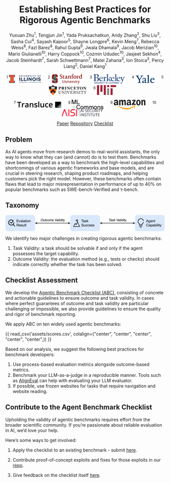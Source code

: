  <center>
<h1> 
Establishing Best Practices for Rigorous Agentic Benchmarks
</h1>
</center>

<center>
<p>
    Yuxuan Zhu<sup>1</sup>, Tengjun Jin<sup>1</sup>, Yada Pruksachatkun,
    Andy Zhang<sup>2</sup>, Shu Liu<sup>3</sup>, Sasha Cui<sup>4</sup>, 
    Sayash Kapoor<sup>5</sup>, Shayne Longpre<sup>6</sup>, Kevin Meng<sup>7</sup>, 
    Rebecca Weiss<sup>8</sup>, Fazl Barez<sup>8</sup>, Rahul Gupta<sup>9</sup>, 
    Jwala Dhamala<sup>9</sup>, Jacob Merizian<sup>10</sup>, Mario Giulianelli<sup>10</sup>,
    Harry Coppock<sup>10</sup>, Cozmin Ududec<sup>10</sup>, Jasjeet Sekhon<sup>4</sup>, 
    Jacob Steinhardt<sup>7</sup>, Sarah Schwettmann<sup>7</sup>, 
    Matei Zaharia<sup>3</sup>, Ion Stoica<sup>3</sup>, Percy Liang<sup>2</sup>, 
    Daniel Kang<sup>1</sup>
</p>
</center>

<center>
<p>
<sup>1</sup> <img align="center" src="assets/uiuc-full.png" width="100"> &emsp;
<sup>2</sup> <img align="center" src="assets/stanford-full.png" width="100"> &emsp;
<sup>3</sup> <img align="center" src="assets/berkeley-full.png" width="100"> &emsp;
<sup>4</sup> <img align="center" src="assets/yale-full.png" width="60"> &emsp;
<sup>5</sup> <img align="center" src="assets/princeton-full.webp" width="120"> &emsp;
<sup>6</sup> <img align="center" src="assets/mit-full.png" width="60"> &emsp;
</p>

<p>
<sup>7</sup> <img align="center" src="assets/transluce.jpg" width="140"> &emsp;
<sup>8</sup> <img align="center" src="assets/mlcommons.png" width="100"> &emsp;
<sup>9</sup> <img align="center" src="assets/amazon.png" width="100"> &emsp;
<sup>10</sup> <img align="center" src="assets/ukaisi.svg" width="130"> &emsp;
</p>
</center>

<center>
<div class="link-button-group">
  <a href="#" class="pill-button">Paper</a>
  <a href="https://github.com/uiuc-kang-lab/agentic-benchmarks/tree/main" class="pill-button">Repository</a>
  <a href="assets/checklist.pdf" class="pill-button">Checklist</a>
</div>
</center>

## Problem

As AI agents move from research demos to real-world assistants, the only way to 
know what they can (and cannot) do is to test them. Benchmarks have been 
developed as a way to benchmark the high-level capabilities and shortcomings of 
various agentic frameworks and base models, and are crucial in steering research, 
shaping product roadmaps, and helping customers pick the right model.
However, these benchmarks often contain flaws that lead to major misrepresentation 
in performance of up to 40% on popular benchmarks such as SWE-bench-Verified and τ-bench.

## Taxonomy

<center>
<img align="center" src="assets/taxonomy.svg" width="700">
</center>

We identify two major challenges in creating rigorous agentic benchmarks:

1. Task Validity: a task should be solvable if and only if the agent 
    possesses the target capability. 
2. Outcome Validity: the evaluation method (e.g., tests or checks) should 
   indicate correctly whether the task has been solved.

## Checklist Assessment

We develop the [Agentic Benchmark Checklist (ABC)](assets/checklist.pdf), consisting of concrete and
actionable guidelines to ensure outcome and task validity. In cases where 
perfect guarantees of outcome and task validity are particular challenging
or impossible, we also provide 
guidelines to ensure the quality and rigor of benchmark reporting.

We apply ABC on ten widely used agentic benchmarks:

{{ read_csv('assets/scores.csv', colalign=("center", "center", "center", "center", "center",)) }}

Based on our analysis, we suggest the following best practices for benchmark developers:

1. Use process-based evaluation metrics alongside outcome-based metrics. 
2. Benchmark your LLM-as-a-judge in a reproducible manner. Tools such as <a href="https://aligneval.com/">AlignEval</a> can help with evaluating your LLM evaluator.
3. If possible, use frozen websites for tasks that require navigation and website reading.

## Contribute to the Agent Benchmark Checklist
Upholding the validity of agentic benchmarks requires effort from the broader scientific community. If you’re passionate about reliable evaluation in AI, we’d love your help.

Here’s some ways to get involved:

1. Apply the checklist to an existing benchmark - submit [here](https://forms.gle/BRrVh8McQaq8tnGc8).

2. Contribute proof-of-concept exploits and fixes for those exploits in our [repo](https://github.com/uiuc-kang-lab/agentic-benchmarks).

3. Give feedback on the checklist itself [here](https://forms.gle/xbGkqVksEH4fTajF8).